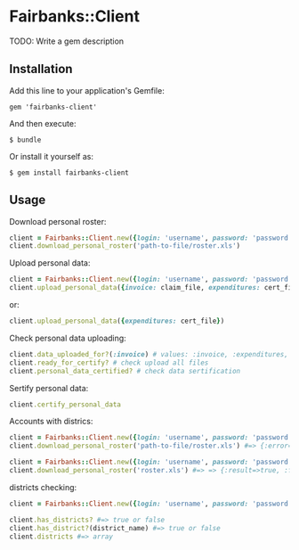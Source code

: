 # Fairbanks::Client

TODO: Write a gem description

## Installation

Add this line to your application's Gemfile:

    gem 'fairbanks-client'

And then execute:

    $ bundle

Or install it yourself as:

    $ gem install fairbanks-client

## Usage

Download personal roster:

```ruby
client = Fairbanks::Client.new({login: 'username', password: 'password', quarter: 2})
client.download_personal_roster('path-to-file/roster.xls')
```

Upload personal data:

```ruby
client = Fairbanks::Client.new({login: 'username', password: 'password', quarter: 2})
client.upload_personal_data({invoice: claim_file, expenditures: cert_file, ratedoc: mv_file})
```

or:

```ruby
client.upload_personal_data({expenditures: cert_file})
```

Check personal data uploading:

```ruby
client.data_uploaded_for?(:invoice) # values: :invoice, :expenditures, :ratedoc
client.ready_for_certify? # check upload all files
client.personal_data_certified? # check data sertification

```

Sertify personal data:

```ruby
client.certify_personal_data
```

Accounts with districs:

```ruby
client = Fairbanks::Client.new({login: 'username', password: 'password', quarter: 2, district_name: 'wrong_name'})
client.download_personal_roster('path-to-file/roster.xls') #=> {:error=>"Invalid district name!"}

client = Fairbanks::Client.new({login: 'username', password: 'password', quarter: 2, district_name: 'good_name'})
client.download_personal_roster('roster.xls') #=> => {:result=>true, :file=>"roster.xls"}

```
districts checking:

```ruby
client = Fairbanks::Client.new({login: 'username', password: 'password', quarter: 2, district_name: 'wrong_name'})

client.has_districts? #=> true or false
client.has_district?(district_name) #=> true or false
client.districts #=> array

```